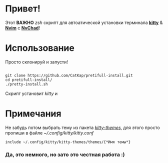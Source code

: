
# Привет!

Этот **ВАЖНО** *zsh* скрипт для автоатической установки терминала [**kitty**](https://sw.kovidgoyal.net/kitty/) & [**Nvim**](https://neovim.io/) c [**NvChad**](https://nvchad.com/)! 


# Использование 

Просто склонируй и запусти!

```

git clone https://github.com/CatKap/pretifull-install.git
cd pretifull-install/
./pretty-install.sh
```
Скрипт установит *kitty* и 
# Примечания

Не забудь потом выбрать тему из пакета [*kitty-themes*](https://github.com/dexpota/kitty-themes), для этого просто пропиши в файле *~/.config/kitty/kitty.conf* 
```
include ~/.config/kitty/kitty-themes/themes/{*Имя темы*}
```



### Да, это немного, но зато это честная работа :)







